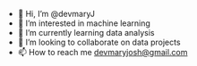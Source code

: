 - 👋 Hi, I’m @devmaryJ
- 👀 I’m interested in machine learning
- 🌱 I’m currently learning data analysis
- 💞️ I’m looking to collaborate on data projects
- 📫 How to reach me devmaryjosh@gmail.com

<!---
devmaryJ/devmaryJ is a ✨ special ✨ repository because its `README.md` (this file) appears on your GitHub profile.
You can click the Preview link to take a look at your changes.
--->
